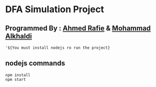 # DFA Simulation Project

## Programmed By : [Ahmed Rafie](https://www.facebook.com/Ahmed.Rafie65) & [Mohammad Alkhaldi](https://www.facebook.com/profile.php?id=100012163270514)
```
'${You must install nodejs ro run the project}
```
## nodejs commands
```
npm install
npm start
```
